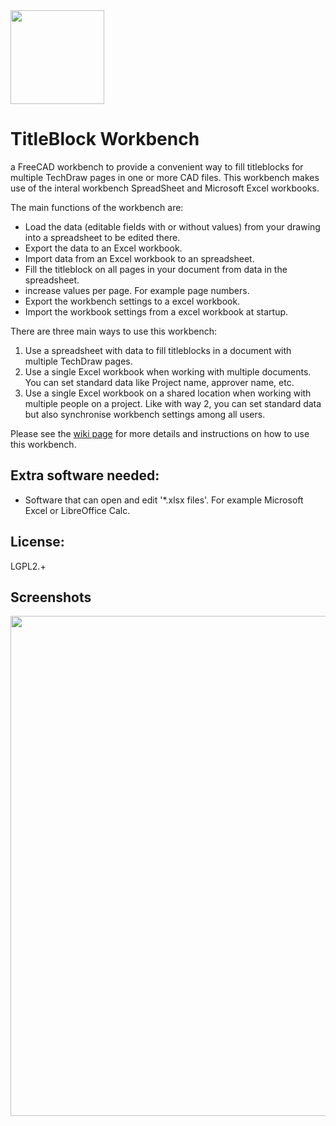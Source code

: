<img src="https://github.com/APEbbers/TechDrawTitleBlockUtility/assets/10145631/86aa5a93-9261-48f7-b398-0d8a837f3284)" width="150">

# TitleBlock Workbench

a FreeCAD workbench to provide a convenient way to fill titleblocks for multiple TechDraw pages in one or more CAD files.
This workbench makes use of the interal workbench SpreadSheet and Microsoft Excel workbooks.

The main functions of the workbench are:
- Load the data (editable fields with or without values) from your drawing into a spreadsheet to be edited there.
- Export the data to an Excel workbook.
- Import data from an Excel workbook to an spreadsheet.
- Fill the titleblock on all pages in your document from data in the spreadsheet.
- increase values per page. For example page numbers.
- Export the workbench settings to a excel workbook.
- Import the workbook settings from a excel workbook at startup.

There are three main ways to use this workbench:
1. Use a spreadsheet with data to fill titleblocks in a document with multiple TechDraw pages.
2. Use a single Excel workbook when working with multiple documents. You can set standard data like Project name, approver name, etc.
3. Use a single Excel workbook on a shared location when working with multiple people on a project.
   Like with way 2, you can set standard data but also synchronise workbench settings among all users.

Please see the [wiki page](https://github.com/APEbbers/TechDrawTitleBlockUtility/wiki) for more details and instructions on how to use this workbench.

## Extra software needed:
- Software that can open and edit '*.xlsx files'. For example Microsoft Excel or LibreOffice Calc.

## License:
LGPL2.+

## Screenshots
<img src="https://github.com/APEbbers/TitleBlock-WB/assets/10145631/7f71b9fb-4c78-498a-8500-11415f1495aa" width="800">





